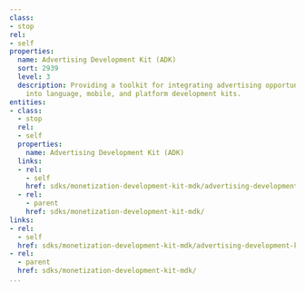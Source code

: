 ```yaml
---
class:
- stop
rel:
- self
properties:
  name: Advertising Development Kit (ADK)
  sort: 2939
  level: 3
  description: Providing a toolkit for integrating advertising opportunities directly
    into language, mobile, and platform development kits.
entities:
- class:
  - stop
  rel:
  - self
  properties:
    name: Advertising Development Kit (ADK)
  links:
  - rel:
    - self
    href: sdks/monetization-development-kit-mdk/advertising-development-kit-adk.md
  - rel:
    - parent
    href: sdks/monetization-development-kit-mdk/
links:
- rel:
  - self
  href: sdks/monetization-development-kit-mdk/advertising-development-kit-adk.md
- rel:
  - parent
  href: sdks/monetization-development-kit-mdk/
...
```


